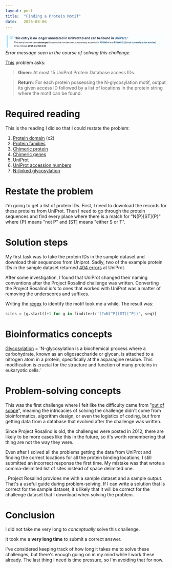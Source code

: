 ```yaml
---
layout: post
title:  "Finding a Protein Motif"
date:   2025-08-06
---
```

![uniprot-demerged.png](../assets/uniprot-demerged.png)
_Error message seen in the course of solving this challenge._

[This](https://rosalind.info/problems/mprt/) problem asks:

> **Given**: At most 15 UniProt Protein Database access IDs.

> **Return**: For each protein possessing the N-glycosylation motif, output its given access ID followed by a list of locations in the protein string where the motif can be found.

<!--Break-->

# Required reading
This is the reading I did so that I could restate the problem:
1. [Protein domain](https://en.wikipedia.org/wiki/Protein_domain) (x2)
2. [Protein families](https://en.wikipedia.org/wiki/Protein_family)
3. [Chimeric protein](https://en.wikipedia.org/wiki/Fusion_protein)
4. [Chimeric genes](https://en.wikipedia.org/wiki/Chimeric_gene)
5. [UniProt](https://www.uniprot.org/)
6. [UniProt accession numbers](https://www.uniprot.org/help/accession_numbers)
7. [N-linked glycosylation](https://en.wikipedia.org/wiki/N-linked_glycosylation)

# Restate the problem
I'm going to get a list of protein IDs. First, I need to download the records for these proteins from UniProt. Then I need to go through the protein sequences and find every place where there is a match for "N{P}[ST]{P}" where {P} means "not P" and [ST] means "either S or T".

# Solution steps
My first task was to take the protein IDs in the sample dataset and download their sequences from Uniprot. Sadly, two of the example protein IDs in the sample dataset returned [404 errors](https://en.wikipedia.org/wiki/HTTP_404) at UniProt.

After some investigation, I found that UniProt changed their naming conventions after the Project Rosalind challenge was written. Converting the Project Rosalind id's to ones that worked with UniProt was a matter of removing the underscores and suffixes.

Writing the [regex](https://en.wikipedia.org/wiki/Regular_expression) to identify the motif took me a while. The result was:
```python
sites = [g.start()+1 for g in finditer(r'(?=N[^P][ST][^P])', seq)]
```

# Bioinformatics concepts
[Glycosylation](https://wellwisp.com/what-is-n%E2%80%91glycosylation/) = 'N-glycosylation is a biochemical process where a carbohydrate, known as an oligosaccharide or glycan, is attached to a nitrogen atom in a protein, specifically at the asparagine residue. This modification is crucial for the structure and function of many proteins in eukaryotic cells.'

# Problem-solving concepts
This was the first challenge where I felt like the difficulty came from "[out of scope](https://www.tacticalprojectmanager.com/in-scope-vs-out-of-scope/)", meaning the intricacies of solving the challenge didn't come from bioinformatics, algorithm design, or even the logistics of coding, but from getting data from a database that evolved after the challenge was written.

Since Project Rosalind is old, the challenges were posted in 2012, there are likely to be more cases like this in the future, so it's worth remembering that thing are not the way they were.

Even after I solved all the problems getting the data from UniProt and finding the correct locations for all the protein binding locations, I still submitted an incorrect response the first time. My mistake was that wrote a comma-delimited list of sites instead of space delimited one.

, Project Rosalind provides me with a sample dataset and a sample output. That's a useful guide during problem-solving. If I can write a solution that is correct for the sample dataset, it's likely that it will be correct for the challenge dataset that I download when solving the problem.

# Conclusion
I did not take me very long to _conceptually_ solve this challenge.

It took me a **very long time** to submit a correct answer.

I've considered keeping track of how long it takes me to solve these challenges, but there's enough going on in my mind while I work these already. The last thing I need is time pressure, so I'm avoiding that for now.

